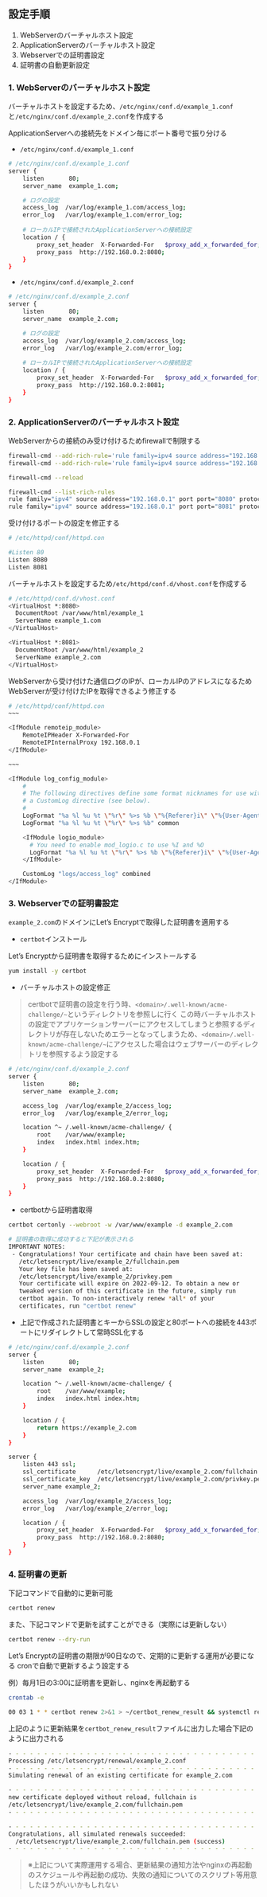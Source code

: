 ## 設定手順

1. WebServerのバーチャルホスト設定
2. ApplicationServerのバーチャルホスト設定
3. Webserverでの証明書設定
4. 証明書の自動更新設定

### 1. WebServerのバーチャルホスト設定

バーチャルホストを設定するため、`/etc/nginx/conf.d/example_1.conf`と`/etc/nginx/conf.d/example_2.conf`を作成する

ApplicationServerへの接続先をドメイン毎にポート番号で振り分ける

- `/etc/nginx/conf.d/example_1.conf`

```bash
# /etc/nginx/conf.d/example_1.conf
server {
    listen       80;
    server_name  example_1.com;

	# ログの設定
    access_log  /var/log/example_1.com/access_log;
    error_log   /var/log/example_1.com/error_log;
		
    # ローカルIPで接続されたApplicationServerへの接続設定
    location / {
        proxy_set_header  X-Forwarded-For   $proxy_add_x_forwarded_for;
        proxy_pass  http://192.168.0.2:8080;
    }
}
```

- `/etc/nginx/conf.d/example_2.conf`

```bash
# /etc/nginx/conf.d/example_2.conf
server {
    listen       80;
    server_name  example_2.com;

	# ログの設定
    access_log  /var/log/example_2.com/access_log;
    error_log   /var/log/example_2.com/error_log;
		
	# ローカルIPで接続されたApplicationServerへの接続設定
    location / {
        proxy_set_header  X-Forwarded-For   $proxy_add_x_forwarded_for;
        proxy_pass  http://192.168.0.2:8081;
    }
}
```

### 2. ApplicationServerのバーチャルホスト設定

WebServerからの接続のみ受け付けるためfirewallで制限する

```bash
firewall-cmd --add-rich-rule='rule family=ipv4 source address="192.168.0.1" port port=8080 protocol=tcp accept' --zone=public --permanent
firewall-cmd --add-rich-rule='rule family=ipv4 source address="192.168.0.1" port port=8081 protocol=tcp accept' --zone=public --permanent

firewall-cmd --reload

firewall-cmd --list-rich-rules
rule family="ipv4" source address="192.168.0.1" port port="8080" protocol="tcp" accept
rule family="ipv4" source address="192.168.0.1" port port="8081" protocol="tcp" accept
```

受け付けるポートの設定を修正する

```bash
# /etc/httpd/conf/httpd.con

#Listen 80
Listen 8080
Listen 8081
```

バーチャルホストを設定するため`/etc/httpd/conf.d/vhost.conf`を作成する

```bash
# /etc/httpd/conf.d/vhost.conf
<VirtualHost *:8080>
  DocumentRoot /var/www/html/example_1
  ServerName example_1.com
</VirtualHost>

<VirtualHost *:8081>
  DocumentRoot /var/www/html/example_2
  ServerName example_2.com
</VirtualHost>
```

WebServerから受け付けた通信ログのIPが、ローカルIPのアドレスになるためWebServerが受け付けたIPを取得できるよう修正する

```bash
# /etc/httpd/conf/httpd.con
~~~

<IfModule remoteip_module>
    RemoteIPHeader X-Forwarded-For
    RemoteIPInternalProxy 192.168.0.1
</IfModule>

~~~

<IfModule log_config_module>
    #
    # The following directives define some format nicknames for use with
    # a CustomLog directive (see below).
    #
    LogFormat "%a %l %u %t \"%r\" %>s %b \"%{Referer}i\" \"%{User-Agent}i\"" combined
    LogFormat "%a %l %u %t \"%r\" %>s %b" common

    <IfModule logio_module>
      # You need to enable mod_logio.c to use %I and %O
      LogFormat "%a %l %u %t \"%r\" %>s %b \"%{Referer}i\" \"%{User-Agent}i\" %I %O" combinedio
    </IfModule>

    CustomLog "logs/access_log" combined
</IfModule>
```

### 3. Webserverでの証明書設定

`example_2.com`のドメインにLet’s Encryptで取得した証明書を適用する

- `certbot`インストール

Let’s Encryptから証明書を取得するためにインストールする

```bash
yum install -y certbot
```

- バーチャルホストの設定修正

> certbotで証明書の設定を行う時、`<domain>/.well-known/acme-challenge/~`というディレクトリを参照しに行く
この時バーチャルホストの設定でアプリケーションサーバーにアクセスしてしまうと参照するディレクトリが存在しないためエラーとなってしまうため、`<domain>/.well-known/acme-challenge/~`にアクセスした場合はウェブサーバーのディレクトリを参照するよう設定する
> 

```bash
# /etc/nginx/conf.d/example_2.conf
server {
    listen       80;
    server_name  example_2.com;

    access_log  /var/log/example_2/access_log;
    error_log   /var/log/example_2/error_log;

    location ^~ /.well-known/acme-challenge/ {
        root    /var/www/example;
        index   index.html index.htm;
    }

    location / {
        proxy_set_header  X-Forwarded-For   $proxy_add_x_forwarded_for;
        proxy_pass  http://192.168.0.2:8080;
    }
}
```

- certbotから証明書取得

```bash
certbot certonly --webroot -w /var/www/example -d example_2.com

# 証明書の取得に成功すると下記が表示される
IMPORTANT NOTES:
 - Congratulations! Your certificate and chain have been saved at:
   /etc/letsencrypt/live/example_2/fullchain.pem
   Your key file has been saved at:
   /etc/letsencrypt/live/example_2/privkey.pem
   Your certificate will expire on 2022-09-12. To obtain a new or
   tweaked version of this certificate in the future, simply run
   certbot again. To non-interactively renew *all* of your
   certificates, run "certbot renew"
```

- 上記で作成された証明書とキーからSSLの設定と80ポートへの接続を443ポートにリダイレクトして常時SSL化する

```bash
# /etc/nginx/conf.d/example_2.conf
server {
    listen       80;
    server_name  example_2;

    location ^~ /.well-known/acme-challenge/ {
        root    /var/www/example;
        index   index.html index.htm;
    }

    location / {
        return https://example_2.com
    }
}

server {
    listen 443 ssl;
    ssl_certificate      /etc/letsencrypt/live/example_2.com/fullchain.pem;
    ssl_certificate_key  /etc/letsencrypt/live/example_2.com/privkey.pem;
    server_name example_2;

    access_log  /var/log/example_2/access_log;
    error_log   /var/log/example_2/error_log;

    location / {
        proxy_set_header  X-Forwarded-For   $proxy_add_x_forwarded_for;
        proxy_pass  http://192.168.0.2:8080;
    }
}
```

### 4. 証明書の更新

下記コマンドで自動的に更新可能

```bash
certbot renew
```

また、下記コマンドで更新を試すことができる（実際には更新しない）

```bash
certbot renew --dry-run
```

Let’s Encryptの証明書の期限が90日なので、定期的に更新する運用が必要になる
cronで自動で更新するよう設定する

例）毎月1日の3:00に証明書を更新し、nginxを再起動する

```bash
crontab -e

00 03 1 * * certbot renew 2>&1 > ~/certbot_renew_result && systemctl restart nginx
```

上記のように更新結果を`certbot_renew_result`ファイルに出力した場合下記のように出力される

```bash
- - - - - - - - - - - - - - - - - - - - - - - - - - - - - - - - - - - - - - - -
Processing /etc/letsencrypt/renewal/example_2.conf
- - - - - - - - - - - - - - - - - - - - - - - - - - - - - - - - - - - - - - - -
Simulating renewal of an existing certificate for example_2.com

- - - - - - - - - - - - - - - - - - - - - - - - - - - - - - - - - - - - - - - -
new certificate deployed without reload, fullchain is
/etc/letsencrypt/live/example_2.com/fullchain.pem
- - - - - - - - - - - - - - - - - - - - - - - - - - - - - - - - - - - - - - - -

- - - - - - - - - - - - - - - - - - - - - - - - - - - - - - - - - - - - - - - -
Congratulations, all simulated renewals succeeded:
  /etc/letsencrypt/live/example_2.com/fullchain.pem (success)
- - - - - - - - - - - - - - - - - - - - - - - - - - - - - - - - - - - - - - - -
```

> ※上記について実際運用する場合、更新結果の通知方法やnginxの再起動のスケジュールや再起動の成功、失敗の通知についてのスクリプト等用意したほうがいいかもしれない
